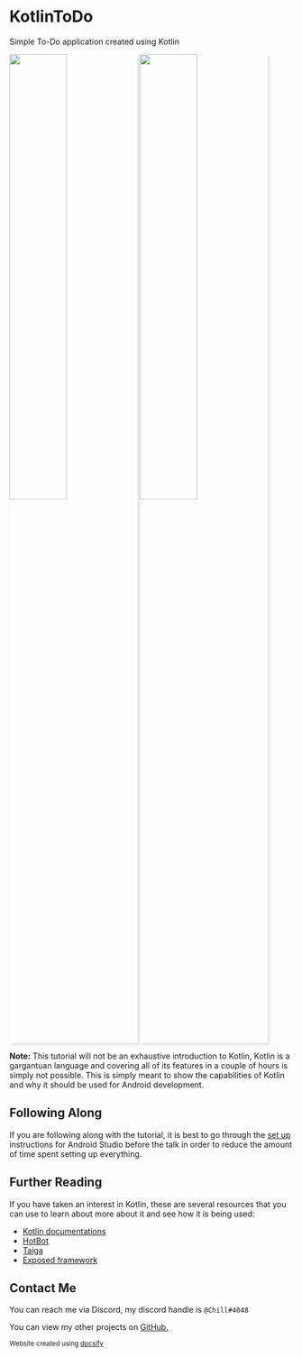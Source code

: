 # KotlinToDo
Simple To-Do application created using Kotlin

<div>
    <img src="preview_1.jpg" style="width: 45%; box-shadow: #dedede 3px 3px 5px;">
    <img src="preview_2.jpg" style="width: 45%; box-shadow: #dedede 3px 3px 5px;">
</div>

**Note:** This tutorial will not be an exhaustive introduction to Kotlin, Kotlin is a gargantuan language and covering all of its features in a couple of hours is simply not possible. This is simply meant to show the capabilities of Kotlin and why it should be used for Android development. 

## Following Along
If you are following along with the tutorial, it is best to go through the [set up](setup.md) instructions for Android Studio before the talk in order to reduce the amount of time spent setting up everything.

## Further Reading
If you have taken an interest in Kotlin, these are several resources that you can use to learn about more about it and see how it is being used:

* [Kotlin documentations](https://kotlinlang.org/docs/reference/)
* [HotBot](https://gitlab.com/Aberrantfox/hotbot)
* [Taiga](https://github.com/woojiahao/Taiga)
* [Exposed framework](https://github.com/JetBrains/Exposed)

## Contact Me
You can reach me via Discord, my discord handle is `@Chill#4048`

You can view my other projects on [GitHub.](https://github.com/woojiahao)

<p><small>Website created using <a href="https://docsify.js.org/#/">docsify</a></small></p>